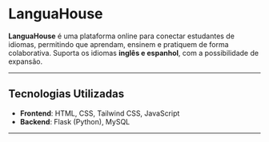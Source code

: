 # LanguaHouse

**LanguaHouse** é uma plataforma online para conectar estudantes de idiomas, permitindo que aprendam, ensinem e pratiquem de forma colaborativa. Suporta os idiomas **inglês e espanhol**, com a possibilidade de expansão.

---

## Tecnologias Utilizadas

- **Frontend**: HTML, CSS, Tailwind CSS, JavaScript
- **Backend**: Flask (Python), MySQL

---


